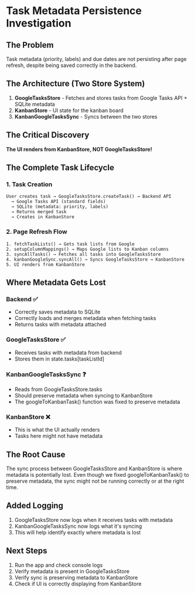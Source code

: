 # Task Metadata Persistence Investigation

## The Problem
Task metadata (priority, labels) and due dates are not persisting after page refresh, despite being saved correctly in the backend.

## The Architecture (Two Store System)
1. **GoogleTasksStore** - Fetches and stores tasks from Google Tasks API + SQLite metadata
2. **KanbanStore** - UI state for the kanban board
3. **KanbanGoogleTasksSync** - Syncs between the two stores

## The Critical Discovery
**The UI renders from KanbanStore, NOT GoogleTasksStore!**

## The Complete Task Lifecycle

### 1. Task Creation
```
User creates task → GoogleTasksStore.createTask() → Backend API
  → Google Tasks API (standard fields)
  → SQLite (metadata: priority, labels)
  → Returns merged task
  → Creates in KanbanStore
```

### 2. Page Refresh Flow
```
1. fetchTaskLists() → Gets task lists from Google
2. setupColumnMappings() → Maps Google lists to Kanban columns
3. syncAllTasks() → Fetches all tasks into GoogleTasksStore
4. kanbanGoogleSync.syncAll() → Syncs GoogleTasksStore → KanbanStore
5. UI renders from KanbanStore
```

## Where Metadata Gets Lost

### Backend ✅
- Correctly saves metadata to SQLite
- Correctly loads and merges metadata when fetching tasks
- Returns tasks with metadata attached

### GoogleTasksStore ✅
- Receives tasks with metadata from backend
- Stores them in state.tasks[taskListId]

### KanbanGoogleTasksSync ❓
- Reads from GoogleTasksStore.tasks
- Should preserve metadata when syncing to KanbanStore
- The googleToKanbanTask() function was fixed to preserve metadata

### KanbanStore ❌
- This is what the UI actually renders
- Tasks here might not have metadata

## The Root Cause
The sync process between GoogleTasksStore and KanbanStore is where metadata is potentially lost. Even though we fixed googleToKanbanTask() to preserve metadata, the sync might not be running correctly or at the right time.

## Added Logging
1. GoogleTasksStore now logs when it receives tasks with metadata
2. KanbanGoogleTasksSync now logs what it's syncing
3. This will help identify exactly where metadata is lost

## Next Steps
1. Run the app and check console logs
2. Verify metadata is present in GoogleTasksStore
3. Verify sync is preserving metadata to KanbanStore
4. Check if UI is correctly displaying from KanbanStore